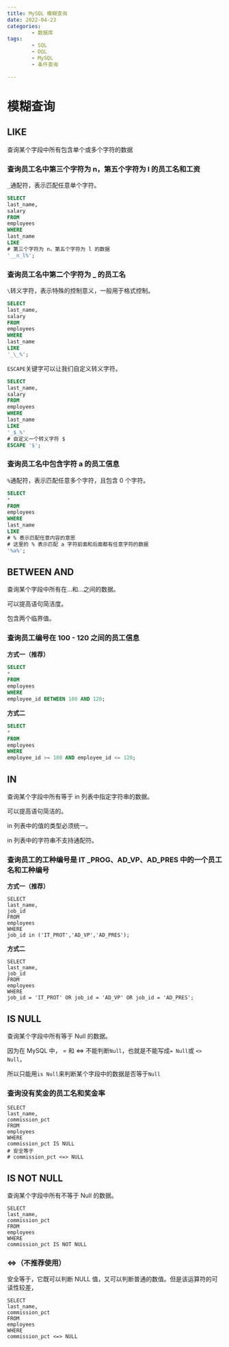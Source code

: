 ```yaml
---
title: MySQL 模糊查询
date: 2022-04-23
categories:
        - 数据库
tags:
        - SQL
        - DQL
        - MySQL
        - 条件查询

---
```


# 模糊查询

## LIKE

查询某个字段中所有包含单个或多个字符的数据

### 查询员工名中第三个字符为 n，第五个字符为 l 的员工名和工资

`_`通配符，表示匹配任意单个字符。

```sql
SELECT
last_name,
salary
FROM
employees
WHERE
last_name
LIKE
# 第三个字符为 n，第五个字符为 l 的数据
'__n_l%';
```

### 查询员工名中第二个字符为 \_ 的员工名

`\`转义字符，表示特殊的控制意义，一般用于格式控制。

```sql
SELECT
last_name,
salary
FROM
employees
WHERE
last_name
LIKE
'_\_%';
```

`ESCAPE`关键字可以让我们自定义转义字符。

```sql
SELECT
last_name,
salary
FROM
employees
WHERE
last_name
LIKE
'_$_%'
# 自定义一个转义字符 $
ESCAPE '$';
```

### 查询员工名中包含字符 a 的员工信息

`%`通配符，表示匹配任意多个字符，且包含 0 个字符。

```sql
SELECT
*
FROM
employees
WHERE
last_name
LIKE
# % 表示匹配任意内容的意思
# 这里的 % 表示匹配 a 字符前面和后面都有任意字符的数据
'%a%';
```

## BETWEEN AND

查询某个字段中所有在...和...之间的数据。

可以提高语句简洁度。

包含两个临界值。

### 查询员工编号在 100 - 120 之间的员工信息

**方式一（推荐）**

```sql
SELECT
*
FROM
employees
WHERE
employee_id BETWEEN 100 AND 120;
```

**方式二**

```sql
SELECT
*
FROM
employees
WHERE
employee_id >= 100 AND employee_id <= 120;
```

## IN

查询某个字段中所有等于 in 列表中指定字符串的数据。

可以提高语句简洁的。

in 列表中的值的类型必须统一。

in 列表中的字符串不支持通配符。

### 查询员工的工种编号是 IT \_PROG、AD_VP、AD_PRES 中的一个员工名和工种编号

**方式一（推荐）**

```mysql
SELECT
last_name,
job_id
FROM
employees
WHERE
job_id in ('IT_PROT','AD_VP','AD_PRES');
```

**方式二**

```MySQL
SELECT
last_name,
job_id
FROM
employees
WHERE
job_id = 'IT_PROT' OR job_id = 'AD_VP' OR job_id = 'AD_PRES';
```

## IS NULL

查询某个字段中所有等于 Null 的数据。

因为在 MySQL 中， = 和 <=> 不能判断`Null`，也就是不能写成`= Null`或 `<> Null`，

所以只能用`is Null`来判断某个字段中的数据是否等于`Null`

### 查询没有奖金的员工名和奖金率

```mysql
SELECT
last_name,
commission_pct
FROM
employees
WHERE
commission_pct IS NULL
# 安全等于
# commission_pct <=> NULL
```

## IS NOT NULL

查询某个字段中所有不等于 Null 的数据。

```MySQL
SELECT
last_name,
commission_pct
FROM
employees
WHERE
commission_pct IS NOT NULL
```

### <=>（不推荐使用）

安全等于，它既可以判断 NULL 值，又可以判断普通的数值。但是该运算符的可读性较差，

```MySQL
SELECT
last_name,
commission_pct
FROM
employees
WHERE
commission_pct <=> NULL
```
